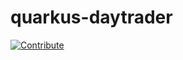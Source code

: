 # quarkus-daytrader

[![Contribute](https://raw.githubusercontent.com/redhat-developer-demos/quarkus-reactjs-postit-app/master/factory-contribute.svg)](https://codeready-crw.apps.cluster-morgan-99a0.morgan-99a0.example.opentlc.com/factory?url=https://github.com/murphye/quarkus-daytrader)
